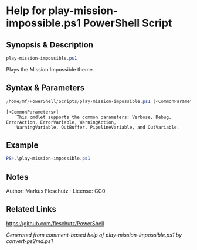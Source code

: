# Help for play-mission-impossible.ps1 PowerShell Script

## Synopsis & Description
```powershell
play-mission-impossible.ps1
```

Plays the Mission Impossible theme.

## Syntax & Parameters
```powershell
/home/mf/PowerShell/Scripts/play-mission-impossible.ps1 [<CommonParameters>]
```

```
[<CommonParameters>]
    This cmdlet supports the common parameters: Verbose, Debug, ErrorAction, ErrorVariable, WarningAction, 
    WarningVariable, OutBuffer, PipelineVariable, and OutVariable.
```

## Example
```powershell
PS>.\play-mission-impossible.ps1
```


## Notes
Author: Markus Fleschutz · License: CC0

## Related Links
https://github.com/fleschutz/PowerShell

*Generated from comment-based help of play-mission-impossible.ps1 by convert-ps2md.ps1*
